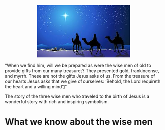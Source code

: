 

<!-- # The 3 Wise Men -->


<center>
<img src="../images/wise_men.jpg" alt="Alt text" title="wise men" style="display: inline-block; margin: 0 auto; max-width: 350px">
</center>

“When we find him, will we be prepared as were the wise men of old to provide gifts from our many treasures? They presented gold, frankincense, and myrrh. These are not the gifts Jesus asks of us. From the treasure of our hearts Jesus asks that we give of ourselves: ‘Behold, the Lord requireth the heart and a willing mind’[1]”

The story of the three wise men who traveled to the birth of Jesus is a wonderful story with rich and inspiring symbolism.

# What we know about the wise men





[1]: https://www.churchofjesuschrist.org/study/scriptures/dc-testament/dc/64?lang=eng&id=34#p34

